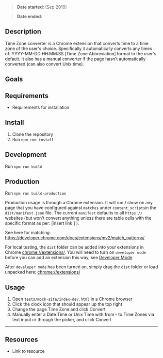 > **Date started**: (Sep 2019)

> **Date ended**:

## Description

Time Zone converter is a Chrome extension that converts time to a time zone of the user's choice. Specifically it automatically converts any times of: YYYY-MM-DD HH:MM:SS [Time Zone Abbreviation] format to the user's default. It also has a manual converter if the page hasn't automatically converted (can also convert Unix time).

## Goals

## Requirements

- Requirements for installation

## Install

1. Clone the repository
2. Run `npm run install`

## Development

Run `npm run build`

## Production

Run `npm run build-production`

Production usage is through a Chrome extension. It will run / show on any page that you have configured against `matches` under `content_scripts`in the `dist/manifest.json` file. The current `manifest` defaults to all `https://` websites (but won't convert anything unless there are table cells with the specific format as per: [insert link ] ).

See here for matching: https://developer.chrome.com/docs/extensions/mv2/match_patterns/

For local testing, the `dist` folder can be added into your extensions in Chrome [chrome://extensions/](chrome://extensions/). You will need to turn on `developer mode` before you can add an extension this way, see [Developer Mode](https://developer.chrome.com/docs/extensions/mv3/faq/#:~:text=You%20can%20start%20by%20turning,right%2Dhand%20corner%20is%20checked)

After `developer mode` has been turned on, simply drag the `dist` folder or load unpacked here: [chrome://extensions/](chrome://extensions/)

## Usage

1. Open `tests/mock-site/index-dev.html` in a Chrome browser
2. Click the clock icon that should appear up the top right
3. Change the page Time Zone and click Convert
4. Manually enter a Date Time or Unix Time with from - to Time Zones via text input or through the picker, and click Convert

---

## Resources

- Link to resource
